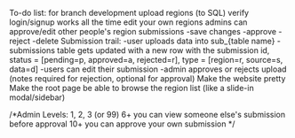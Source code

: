 To-do list: for branch development
	upload regions (to SQL)
	verify login/signup works all the time
	edit your own regions
	admins can approve/edit other people's region submissions
		-save changes
		-approve
		-reject
		-delete
	Submission trail:
		-user uploads data into sub_{table name}
		-submissions table gets updated with a new row with the submission id, status = [pending=p, approved=a, rejected=r], type = [region=r, source=s, data=d]
		-users can edit their submission
		-admin approves or rejects upload (notes required for rejection, optional for approval)
	Make the website pretty
	Make the root page be able to browse the region list (like a slide-in modal/sidebar)
	

/*Admin Levels: 1, 2, 3 (or 99)
	6+ you can view someone else's submission before approval
	10+ you can approve your own submission
*/
